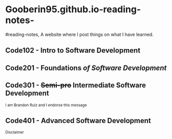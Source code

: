 # Gooberin95.github.io-reading-notes-
#reading-notes, A website where I post things on what I have learned.
## Code102 - **Intro** to Software Development
## Code201 - Foundations *of Software Development*
## Code301 - ~~Semi-pro~~ Intermediate Software Development
<sub>I am Brandon Ruiz and I endorse this message</sub>
## Code401 - Advanced Software Development
<sup>Disclaimer</sup>
